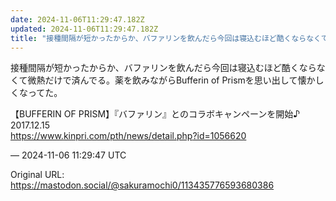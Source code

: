```yaml
---
date: 2024-11-06T11:29:47.182Z
updated: 2024-11-06T11:29:47.182Z
title: "接種間隔が短かったからか、バファリンを飲んだら今回は寝込むほど酷くならなくて微熱[...]"
---
```


<p>接種間隔が短かったからか、バファリンを飲んだら今回は寝込むほど酷くならなくて微熱だけで済んでる。薬を飲みながらBufferin of Prismを思い出して懐かしくなってた。</p><p>【BUFFERIN OF PRISM】『バファリン』とのコラボキャンペーンを開始♪ 2017.12.15<br /><a href="https://www.kinpri.com/pth/news/detail.php?id=1056620" target="_blank" rel="nofollow noopener" translate="no"><span class="invisible">https://www.</span><span class="ellipsis">kinpri.com/pth/news/detail.php</span><span class="invisible">?id=1056620</span></a></p>

&mdash; 2024-11-06 11:29:47 UTC

Original URL: https://mastodon.social/@sakuramochi0/113435776593680386
